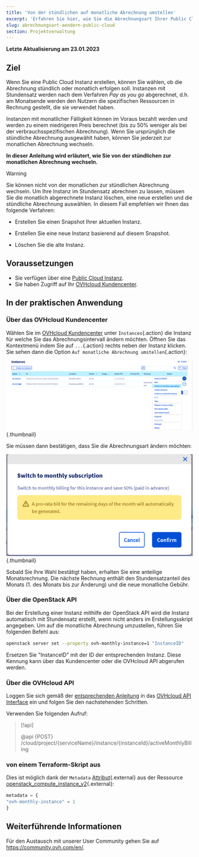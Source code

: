 ```yaml
---
title: 'Von der stündlichen auf monatliche Abrechnung umstellen'
excerpt: 'Erfahren Sie hier, wie Sie die Abrechnungsart Ihrer Public Cloud Instanz ändern'
slug: abrechnungsart-aendern-public-cloud
section: Projektverwaltung
---
```


**Letzte Aktualisierung am 23.01.2023**

## Ziel

Wenn Sie eine Public Cloud Instanz erstellen, können Sie wählen, ob die Abrechnung stündlich oder monatlich erfolgen soll. Instanzen mit Stundensatz werden nach dem Verfahren *Pay as you go* abgerechnet, d.h. am Monatsende werden den Nutzern die spezifischen Ressourcen in Rechnung gestellt, die sie verwendet haben.

Instanzen mit monatlicher Fälligkeit können im Voraus bezahlt werden und werden zu einem niedrigeren Preis berechnet (bis zu 50% weniger als bei der verbrauchsspezifischen Abrechnung). Wenn Sie ursprünglich die stündliche Abrechnung ausgewählt haben, können Sie jederzeit zur monatlichen Abrechnung wechseln.

**In dieser Anleitung wird erläutert, wie Sie von der stündlichen zur monatlichen Abrechnung wechseln.**

> [!warning]
>
> Sie können nicht von der monatlichen zur stündlichen Abrechnung wechseln. Um Ihre Instanz im Stundensatz abrechnen zu lassen, müssen Sie die monatlich abgerechnete Instanz löschen, eine neue erstellen und die stündliche Abrechnung auswählen. In diesem Fall empfehlen wir Ihnen das folgende Verfahren:
>
>- Erstellen Sie einen Snapshot Ihrer aktuellen Instanz.
>
>- Erstellen Sie eine neue Instanz basierend auf diesem Snapshot.
>
>- Löschen Sie die alte Instanz.
>

## Voraussetzungen

- Sie verfügen über eine [Public Cloud Instanz](https://www.ovhcloud.com/de/public-cloud).
- Sie haben Zugriff auf Ihr [OVHcloud Kundencenter](https://www.ovh.com/auth/?action=gotomanager&from=https://www.ovh.de/&ovhSubsidiary=de).


## In der praktischen Anwendung

### Über das OVHcloud Kundencenter

Wählen Sie im [OVHcloud Kundencenter](https://www.ovh.com/auth/?action=gotomanager&from=https://www.ovh.de/&ovhSubsidiary=de) unter `Instances`{.action} die Instanz für welche Sie das Abrechnungsintervall ändern möchten. Öffnen Sie das Kontextmenü indem Sie auf `...`{.action} rechts neben der Instanz klicken. Sie sehen dann die Option `Auf monatliche Abrechnung umstellen`{.action}:

![Change billing calculation](images/switch_to_monthly_updated.png){.thumbnail}

Sie müssen dann bestätigen, dass Sie die Abrechnungsart ändern möchten:

![Confirm billing calculation change](images/confirm_to_monthly_updated.png){.thumbnail}

Sobald Sie Ihre Wahl bestätigt haben, erhalten Sie eine anteilige Monatsrechnung. Die nächste Rechnung enthält den Stundensatzanteil des Monats (1. des Monats bis zur Änderung) und die neue monatliche Gebühr.

### Über die OpenStack API

Bei der Erstellung einer Instanz mithilfe der OpenStack API wird die Instanz automatisch mit Stundensatz erstellt, wenn nicht anders im Erstellungsskript angegeben. Um auf die monatliche Abrechnung umzustellen, führen Sie folgenden Befehl aus:

```bash
openstack server set --property ovh-monthly-instance=1 "InstanceID"
```

Ersetzen Sie "InstanceID" mit der ID der entsprechenden Instanz. Diese Kennung kann über das Kundencenter oder die OVHcloud API abgerufen werden.

### Über die OVHcloud API

Loggen Sie sich gemäß der [entsprechenden Anleitung](https://docs.ovh.com/de/api/first-steps-with-ovh-api/) in das [OVHcloud API Interface](https://eu.api.ovh.com/) ein und folgen Sie den nachstehenden Schritten.

Verwenden Sie folgenden Aufruf:

> [!api]
>
> @api {POST} /cloud/project/{serviceName}/instance/{instanceId}/activeMonthlyBilling
>

### von einem Terraform-Skript aus

Dies ist möglich dank der `Metadata` [Attribut](https://registry.terraform.io/providers/terraform-provider-openstack/openstack/latest/docs/resources/compute_instance_v2#metadata){.external} aus der Ressource [openstack_compute_instance_v2](https://registry.terraform.io/providers/terraform-provider-openstack/openstack/latest/docs/resources/compute_instance_v2){.external}:

```terraform
metadata = {
"ovh-monthly-instance" = 1
}
```

## Weiterführende Informationen

Für den Austausch mit unserer User Community gehen Sie auf <https://community.ovh.com/en/>.
